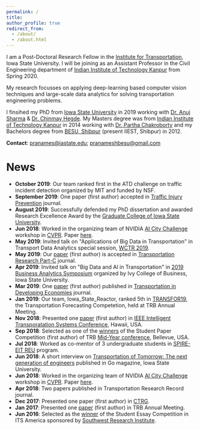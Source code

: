 ```yaml
---
permalink: /
title: 
author_profile: true
redirect_from: 
  - /about/
  - /about.html
---
```


I am a Post-Doctoral Research Fellow in the <a href="https://intrans.iastate.edu/" target="_blank">Institute for Transportation</a>, Iowa State University. I will be joining as an Assistant Professor in the Civil Engineering department of <a href="https://www.iitk.ac.in/ce/" target="_blank">Indian Institute of Technology Kanpur</a> from Spring 2020. 

My research focusses on applying deep-learning based computer vision techniques and large-scale data analytics for solving transportation engineering problems. 

I finsihed my PhD from <a href="https://www.iastate.edu/" target="_blank">Iowa State University</a> in 2019 working with <a href="https://www.ccee.iastate.edu/directory/?user_page=anujs" target="_blank">Dr. Anuj Sharma</a> & <a href="http://home.engineering.iastate.edu/~chinmay/" target="_blank">Dr. Chinmay Hegde</a>. My Masters degree was from <a href="http://www.iitk.ac.in/" target="_blank">Indian Institute of Technology Kanpur</a> in 2014 working with <a href="http://home.iitk.ac.in/~partha/" target="_blank">Dr. Partha Chakroborty</a> and my Bachelors degree from <a href="http://www.iiests.ac.in/" target="_blank">BESU, Shibpur</a> (present IIEST, Shibpur) in 2012.

**Contact**: pranames@iastate.edu; pranameshbesu@gmail.com

News
======
* **October 2019**: Our team ranked first in the ATD challenge on traffic incident detection organized by MIT and funded by NSF.
* **September 2019**: One paper (first author) accepted in <a href="https://www.tandfonline.com/toc/gcpi20/current" target="_blank">Traffic Injury Prevention</a> journal.
* **August 2019**: Successfully defended my PhD dissertation and awarded Research Excellence Award by the <a href="https://www.grad-college.iastate.edu/" target="_blank">Graduate College of Iowa State University</a>. 
* **Jun 2018**: Worked in the organizing team of NVIDIA <a href="https://www.aicitychallenge.org/" target="_blank">AI City Challenge</a> workshop in <a href="http://cvpr2019.thecvf.com/" target="_blank">CVPR</a>. Paper <a href="http://openaccess.thecvf.com/content_CVPRW_2019/papers/AI%20City/Naphade_The_2019_AI_City_Challenge_CVPRW_2019_paper.pdf" target="_blank">here</a>.
* **May 2019**: Invited talk on "Applications of Big Data in Transportation" in Transport Data Analytics special session, <a href="http://www.wctrs-conference.com/" target="_blank">WCTR 2019</a>.
* **May 2019**: Our <a href="https://pranamesh.github.io/files/2019-TRC-Denoising-AID.pdf" target="_blank">paper</a> (first author) is accepted in <a href="https://www.journals.elsevier.com/transportation-research-part-c-emerging-technologies" target="_blank">Transportation Research Part-C</a> journal.
* **Apr 2019**: Invited talk on "Big Data and AI in Transportation" in <a href="https://www.ivybusiness.iastate.edu/analytics-symposium/" target="_blank">2019 Business Analytics Symposium</a> organized by Ivy College of Business, Iowa State University.
* **Mar 2019**: One <a href="https://rdcu.be/btXgt" target="_blank">paper</a> (first author) published in <a href="https://link.springer.com/journal/40890" target="_blank">Transportation in Developing Economies</a> journal.
* **Jan 2019**: Our team, Iowa_State_Reactor, ranked 5th in <a href="https://github.com/TRANSFORABJ70/TRANSFOR19" target="_blank">TRANSFOR19</a>, the Transportation Forecasting Competetion, held at TRB Annual Meeting.
* **Nov 2018**: Presented one <a href="https://pranamesh.github.io/files/2018-IEEE-ITSC-draft.pdf" target="_blank">paper</a> (first author) in <a href="https://ieeexplore.ieee.org/document/8569426" target="_blank">IEEE Intelligent Transporatation Systems Conference</a>, Hawaii, USA.
* **Sep 2018**: Selected as one of the <a href="https://intrans.iastate.edu/news/intrans-graduate-student-wins-best-student-paper-award/" target="_blank">winners</a>  of the Student Paper Competition (first author) of TRB <a href="http://www.cvent.com/events/managing-roadways-and-transit-together-to-move-people-into-a-new-age-of-technology-joint-midyear-con/custom-21-be08d3a7992a4ca7a5dc86b8605e0204.aspx" target="_blank">Mid-Year conference</a>, Bellevue, USA.
* **Jul 2018**: Worked as co-mentor of 3 undergraduate students in <a href="https://projects.vrac.iastate.edu/REU2018/research-teams/timeli-traffic-incident-management-enabled-by-large-data-innovations/" target="_blank">SPIRE-EIT REU</a> program.
* **Jun 2018**: A short interview on <a href="http://www.go-explore-trans.org/post.cfm?ID=19070" target="_blank">Transportation of Tomorrow: The next generation of engineers</a> published in Go magazine, Iowa State University.
* **Jun 2018**: Worked in the organizing team of NVIDIA <a href="https://www.aicitychallenge.org/" target="_blank">AI City Challenge</a> workshop in <a href="http://cvpr2018.thecvf.com/" target="_blank">CVPR</a>. Paper <a href="http://openaccess.thecvf.com/content_cvpr_2018_workshops/papers/w3/Naphade_The_2018_NVIDIA_CVPR_2018_paper.pdf" target="_blank">here</a>.
* **Apr 2018**: Two papers published in Transportation Research Record journal. 
* **Dec 2017**: Presented one paper (first author) in <a href="https://www.civil.iitb.ac.in/ctrg2017/" target="_blank">CTRG</a>.
* **Jan 2017**: Presented one <a href="https://trid.trb.org/view/1439336" target="_blank">paper</a> (first author) in TRB Annual Meeting.
* **Jun 2016**: Selected as the <a href="https://news.engineering.iastate.edu/2016/06/28/ccee-students-sweep-awards-at-regional-national-intelligent-transportation-systems-contests/" target="_blank">winner</a> of the Student Essay Competition in ITS America sponsored by <a href="https://www.swri.org/" target="_blank">Southwest Research Institute</a>.



